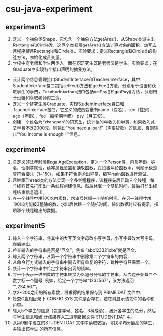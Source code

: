 # csu-java-experiment

## experiment3
1. 定义一个抽象类Shape，它包含一个抽象方法getArea()，从Shape类派生出Rectangle和Circle类，这两个类都用getArea()方法计算对象的面积。编写应用程序使用Rectangle和Circle类。实验要求：定义Rectangle和Circle类的构造方法，初始化成员变量。
2. 学校中有老师和学生两类人，而在职研究生既是老师又是学生。实验要求：在Graduate中实现各个接口声明的抽象方法。
- 设计两个信息管理接口StudentInterface和TeacherInterface，其中StudentInterface接口包括setFee()方法和getFee()方法，分别用于设置和获取学生的学费，TeacherInterface接口包括setPay()和getPay()方法，分别用于设置和获取老师的工资。
- 定义一个研究生类Graduate，实现StudentInterface接口和TeacherInterface接口，它定义的成员变量有name（姓名），sex（性别），age（年龄），fee（每学期学费） pay（月工资）。
- 创建一个姓名为“zhangsan”的研究生，统计他的年收入和学费，如果收入减去学费不足2000元，则输出“You need a loan!”（需要贷款）的信息，否则输出“You income is enough！”信息。

## experiment4
1. 自定义非法年龄类IllegalAgeException，定义一个Person类，包含年龄，姓名，性别等属性，编写属性设置和读取函数，在设置年龄函数中，判断参数是否符合要求（1~150），如果不符合则抛出异常，编写main函数进行测试。
2. 用继承Thread类的方法实现一个多线程程序，该程序先后启动三个线程，每个线程首先打印出一条线程创建信息，然后休眠一个随机时间，最后打印出线程结束信息退出。
3. 在一个线程中求100以内素数，求出后休眠一个随机时间。在另一线程中求100以内能被3整除的数，求出后休眠一个随机时间。输出数据时应有提示，指明哪个线程输出的数据。

## experiment5
1. 输入一个字符串，将其中的大写英文字母改小写字母，小写字母改大写字母，然后输出.
2. 检查输入的字符串是否是“回文”，例如 “abc123321cba”就是回文.
3. 输入两个字符串，从第一个字符串中删除第二个字符串的内容.
4. 从命令行方式输入的字符串中删去所有重复的字符，每种字符只保留一个。
5. 统计一个字符串中给定字符串出现的频率。
6. 将一个表示十进制数的字符串转换为以逗号分隔的字符串，从右边开始每三个数字标一个逗号. 例如，给定一个字符串“1234567”，该方法返回 “1,234,567”。
7. 求2~200之间的所有素数，将求得的结果保存到 PRIME.DAT 文件中.
8. 检查C盘根目录下 CONFIG.SYS 文件是否存在，若在则显示该文件的名称和内容。
9. 输入5个学生的信息（包含学号、姓名、3科成绩），统计各学生的总分，然后将学生信息和统 计结果存入二进制数据文件 STUDENT.DAT 中。
10. 从第9题中建立的STUDENT.DAT 文件中读取数据，寻找平均分最高的学生，并输出该学生 的所有信息。